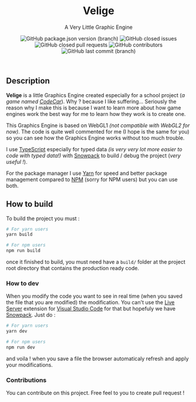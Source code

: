 
<h1 align=center>Velige</h1>
<p align=center>A Very Little Graphic Engine</p>

<p align=center>
<img alt="GitHub package.json version (branch)" src="https://img.shields.io/github/package-json/v/5aitama/velige/main?label=version">
<img alt="GitHub closed issues" src="https://img.shields.io/github/issues-closed/5aitama/velige">
<img alt="GitHub closed pull requests" src="https://img.shields.io/github/issues-pr-closed/5aitama/velige">
<img alt="GitHub contributors" src="https://img.shields.io/github/contributors/5aitama/velige">
<img alt="GitHub last commit (branch)" src="https://img.shields.io/github/last-commit/5aitama/velige/main">
</p>
<br />

## Description
**Velige** is a little Graphics Engine created especially for a school project (*a game named [CodeCar]()*). Why ? because I like suffering... Seriously the reason why I make this is because I want to learn more about how game engines work the best way for me to learn how they work is to create one. 

This Graphics Engine is based on WebGL1 *(not compatible with WebGL2 for now)*. The code is quite well commented for me (I hope is the same for you) so you can see how the Graphics Engine works without too much trouble.

I use [TypeScript](https://www.typescriptlang.org/) especially for typed data *(is very very lot more easier to code with typed data!)* with [Snowpack](https://www.snowpack.dev/) to build / debug the project (*very useful !*). 

For the package manager I use [Yarn](https://yarnpkg.com/) for speed and better package management compared to [NPM](https://www.npmjs.com/) (sorry for NPM users) but you can use both.

## How to build
To build the project you must :

```bash
# For yarn users
yarn build
```

```bash
# For npm users
npm run build
```

once it finished to build, you must need have a `build/` folder at the project root directory that contains the production ready code.

### How to dev
When you modify the code you want to see in real time (when you saved the file that you are modified) the modification. You can't use the [Live Server](https://marketplace.visualstudio.com/items?itemName=ritwickdey.LiveServer) extension for [Visual Studio Code](https://code.visualstudio.com/) for that but hopefuly we have [Snowpack](https://www.snowpack.dev/). Just do :

```bash
# For yarn users
yarn dev
```

```bash
# For npm users
npm run dev
```

and voila ! when you save a file the browser automaticaly refresh and apply your modifications.

### Contributions
You can contribute on this project. Free feel to you to create pull request !